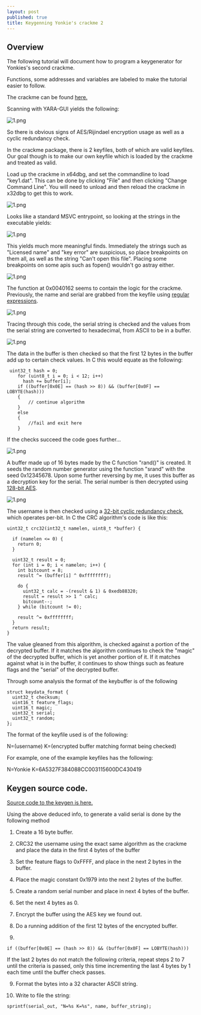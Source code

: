 ```yaml
---
layout: post
published: true
title: Keygenning Yonkie's crackme 2
---
```

## Overview

The following tutorial will document how to program a keygenerator for Yonkies's
second crackme.

Functions, some addresses and variables are labeled to make the tutorial easier to follow.

The crackme can be found [here.](https://github.com/mountnside/crackme_solutions/blob/master/crackmes/yonkie_crackme.zip)

Scanning with YARA-GUI yields the following:

![1.png]({{site.baseurl}}/images/yonkie2/1.PNG)

So there is obvious signs of AES/Rijindael encryption usage as well as a cyclic redundancy check.

In the crackme package, there is 2 keyfiles, both of which are valid keyfiles. Our goal though
is to make our own keyfile which is loaded by the crackme and treated as valid.

Load up the crackme in x64dbg, and set the commandline to load "key1.dat". This can be done by clicking "File" and then clicking "Change Command Line". You will need to unload and then reload the crackme in x32dbg to get this to work.

![1.png]({{site.baseurl}}/images/yonkie2/2.PNG)

Looks like a standard MSVC entrypoint, so looking at the strings in the executable yields:

![1.png]({{site.baseurl}}/images/yonkie2/3.PNG)

This yields much more meaningful finds. Immediately the strings such as "Licensed name" and "key error" are suspicious, so place breakpoints on them all, as well as the string "Can't open this file". Placing some breakpoints on some apis such as fopen() wouldn't go astray either.

![1.png]({{site.baseurl}}/images/yonkie2/4.PNG)

The function at 0x0040162 seems to contain the logic for the crackme. Previously, the name and serial are grabbed from the keyfile using [regular expressions](https://en.wikipedia.org/wiki/Regular_expression).

![1.png]({{site.baseurl}}/images/yonkie2/5.PNG)

Tracing through this code, the serial string is checked and the values from the serial string are converted to hexadecimal, from ASCII to be in a buffer.

![1.png]({{site.baseurl}}/images/yonkie2/6.PNG)

The data in the buffer is then checked so that the first 12 bytes in the buffer add up to certain check values. In C this would equate as the following:

```
 uint32_t hash = 0;
    for (uint8_t i = 0; i < 12; i++)
      hash += buffer[i];
    if ((buffer[0x0E] == (hash >> 8)) && (buffer[0x0F] == LOBYTE(hash)))
	{
		// continue algorithm
	}
	else
	{
		//fail and exit here
	}

```

If the checks succeed the code goes further...

![1.png]({{site.baseurl}}/images/yonkie2/7.PNG)

A buffer made up of 16 bytes made by the C function "rand()" is created. It seeds the random number generator using the function "srand" with the seed 0x12345678. Upon some further reversing by me, it uses this buffer as a decryption key for the serial. The serial number is then decrypted using [128-bit AES](https://en.wikipedia.org/wiki/Advanced_Encryption_Standard). 

![1.png]({{site.baseurl}}/images/yonkie2/8.PNG)

The username is then checked using a [32-bit cyclic redundancy check](https://en.wikipedia.org/wiki/Cyclic_redundancy_check), which operates per-bit. In C the CRC algorithm's code is like this:

```
uint32_t crc32(int32_t namelen, uint8_t *buffer) {

  if (namelen <= 0) {
    return 0;
  }

  uint32_t result = 0;
  for (int i = 0; i < namelen; i++) {
    int bitcount = 8;
    result ^= (buffer[i] ^ 0xffffffff);

    do {
      uint32_t calc = -(result & 1) & 0xedb88320;
      result = result >> 1 ^ calc;
      bitcount--;
    } while (bitcount != 0);

    result ^= 0xffffffff;
  }
  return result;
}
```

The value gleaned from this algorithm, is checked against a portion of the decrypted buffer. If it matches the algorithm continues to check the "magic" of the decrypted buffer, which is yet another portion of it. If it matches against what is in the buffer, it continues to show things such as feature flags and the "serial" of the decrypted buffer.

Through some analysis the format of the keybuffer is of the following

```
struct keydata_format {
  uint32_t checksum;
  uint16_t feature_flags;
  uint16_t magic;
  uint32_t serial;
  uint32_t random;
};
```

The format of the keyfile used is of the following:



N=(username) K=(encrypted buffer matching format being checked)

For example, one of the example keyfiles has the following:



N=Yonkie K=6A5327F384088CC003115600DC430419

## Keygen source code.
[Source code to the keygen is here.](https://github.com/mountnside/crackme_solutions/blob/master/keygenned/algo/yonkie_crackme2.c)

Using the above deduced info, to generate a valid serial is done by the following method

1) Create a 16 byte buffer.


2) CRC32 the username using the exact same algorithm as the crackme and place the data in the first 4 bytes of the buffer


2) Set the feature flags to 0xFFFF, and place in the next 2 bytes in the buffer.


3) Place the magic constant 0x1979 into the next 2 bytes of the buffer.


4) Create a random serial number and place in next 4 bytes of the buffer.


5) Set the next 4 bytes as 0.


6) Encrypt the buffer using the AES key we found out.


7) Do a running addition of the first 12 bytes of the encrypted buffer.


8)


```
if ((buffer[0x0E] == (hash >> 8)) && (buffer[0x0F] == LOBYTE(hash)))
```


If the last 2 bytes do not match the following criteria, repeat steps 2 to 7 until the criteria is passed, only this time incrementing the last 4 bytes by 1 each time until the buffer check passes.

9) Format the bytes into a 32 character ASCII string.


10) Write to file the string:

```
sprintf(serial_out, "N=%s K=%s", name, buffer_string);
```